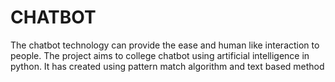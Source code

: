 # CHATBOT
The chatbot technology can provide the ease and human like interaction to people. The project aims to college chatbot using artificial intelligence in python. It has created using pattern match algorithm and text based method
